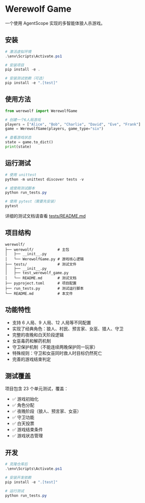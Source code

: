 # Werewolf Game

一个使用 AgentScope 实现的多智能体狼人杀游戏。

## 安装

```powershell
# 激活虚拟环境
.\env\Scripts\Activate.ps1

# 安装项目
pip install -e .

# 安装测试依赖（可选）
pip install -e ".[test]"
```

## 使用方法

```python
from werewolf import WerewolfGame

# 创建一个6人局游戏
players = ["Alice", "Bob", "Charlie", "David", "Eve", "Frank"]
game = WerewolfGame(players, game_type="six")

# 查看游戏状态
state = game.to_dict()
print(state)
```

## 运行测试

```powershell
# 使用 unittest
python -m unittest discover tests -v

# 或使用测试脚本
python run_tests.py

# 使用 pytest（需要先安装）
pytest
```

详细的测试文档请查看 [tests/README.md](tests/README.md)

## 项目结构

```
werewolf/
├── werewolf/           # 主包
│   ├── __init__.py
│   └── WerewolfGame.py # 游戏核心逻辑
├── tests/              # 测试文件
│   ├── __init__.py
│   ├── test_werewolf_game.py
│   └── README.md       # 测试文档
├── pyproject.toml      # 项目配置
├── run_tests.py        # 测试运行脚本
└── README.md           # 本文件
```

## 功能特性

- 支持 6 人局、9 人局、12 人局等不同配置
- 实现了经典角色：狼人、村民、预言家、女巫、猎人、守卫
- 完整的夜晚和白天阶段逻辑
- 女巫毒药和解药机制
- 守卫保护机制（不能连续两晚保护同一玩家）
- 特殊规则：守卫和女巫同时救人时目标仍然死亡
- 完善的游戏结束判定

## 测试覆盖

项目包含 23 个单元测试，覆盖：

- ✅ 游戏初始化
- ✅ 角色分配
- ✅ 夜晚阶段（狼人、预言家、女巫）
- ✅ 守卫功能
- ✅ 白天投票
- ✅ 游戏结束条件
- ✅ 游戏状态管理

## 开发

```powershell
# 克隆仓库后
.\env\Scripts\Activate.ps1

# 安装开发依赖
pip install -e ".[test]"

# 运行测试
python run_tests.py
```
